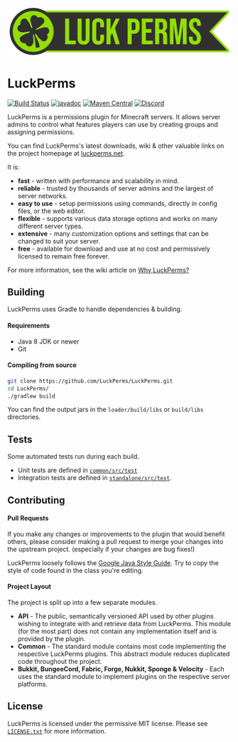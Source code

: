![](https://raw.githubusercontent.com/LuckPerms/branding/master/banner/banner.png "Banner")
# LuckPerms
[![Build Status](https://ci.lucko.me/job/LuckPerms/badge/icon)](https://ci.lucko.me/job/LuckPerms/)
[![javadoc](https://javadoc.io/badge2/net.luckperms/api/javadoc.svg)](https://javadoc.io/doc/net.luckperms/api)
[![Maven Central](https://img.shields.io/maven-metadata/v/https/repo1.maven.org/maven2/net/luckperms/api/maven-metadata.xml.svg?label=maven%20central&colorB=brightgreen)](https://search.maven.org/artifact/net.luckperms/api)
[![Discord](https://img.shields.io/discord/241667244927483904.svg?label=discord&logo=discord)](https://discord.gg/luckperms)

LuckPerms is a permissions plugin for Minecraft servers. It allows server admins to control what features players can use by creating groups and assigning permissions.

You can find LuckPerms's latest downloads, wiki & other valuable links on the project homepage at [luckperms.net](https://luckperms.net/).

It is:

* **fast** - written with performance and scalability in mind.
* **reliable** - trusted by thousands of server admins and the largest of server networks.
* **easy to use** - setup permissions using commands, directly in config files, or the web editor.
* **flexible** - supports various data storage options and works on many different server types.
* **extensive** - many customization options and settings that can be changed to suit your server.
* **free** - available for download and use at no cost and permissively licensed to remain free forever.

For more information, see the wiki article on [Why LuckPerms?](https://luckperms.net/wiki/Why-LuckPerms)

## Building
LuckPerms uses Gradle to handle dependencies & building.

#### Requirements
* Java 8 JDK or newer
* Git

#### Compiling from source
```sh
git clone https://github.com/LuckPerms/LuckPerms.git
cd LuckPerms/
./gradlew build
```

You can find the output jars in the `loader/build/libs` or `build/libs` directories.

## Tests
Some automated tests run during each build.

* Unit tests are defined in [`common/src/test`](https://github.com/LuckPerms/LuckPerms/tree/master/common/src/test)
* Integration tests are defined in [`standalone/src/test`](https://github.com/LuckPerms/LuckPerms/tree/master/standalone/src/test).

## Contributing
#### Pull Requests
If you make any changes or improvements to the plugin that would benefit others, please consider making a pull request to merge your changes into the upstream project. (especially if your changes are bug fixes!)

LuckPerms loosely follows the [Google Java Style Guide](https://google.github.io/styleguide/javaguide.html). Try to copy the style of code found in the class you're editing. 

#### Project Layout
The project is split up into a few separate modules.

* **API** - The public, semantically versioned API used by other plugins wishing to integrate with and retrieve data from LuckPerms. This module (for the most part) does not contain any implementation itself and is provided by the plugin.
* **Common** - The standard module contains most code implementing the respective LuckPerms plugins. This abstract module reduces duplicated code throughout the project.
* **Bukkit, BungeeCord, Fabric, Forge, Nukkit, Sponge & Velocity** - Each uses the standard module to implement plugins on the respective server platforms.

## License
LuckPerms is licensed under the permissive MIT license. Please see [`LICENSE.txt`](https://github.com/LuckPerms/LuckPerms/blob/master/LICENSE.txt) for more information.
